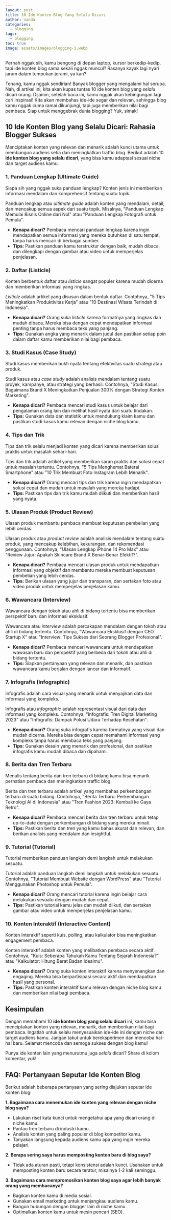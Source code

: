 ```yaml
---
layout: post
title: 10 Ide Konten Blog Yang Selalu Dicari
author: nanda
categories:
  - blogging
tags:
  - blogging
toc: true
image: assets/images/blogging-3.webp
---
```



Pernah nggak sih, kamu bengong di depan laptop, kursor berkedip-kedip, tapi ide konten blog sama sekali nggak muncul? Rasanya kayak lagi nyari jarum dalam tumpukan jerami, ya kan?

Tenang, kamu nggak sendirian! Banyak blogger yang mengalami hal serupa. Nah, di artikel ini, kita akan kupas tuntas 10 ide konten blog yang _selalu_ dicari orang. Dijamin, setelah baca ini, kamu nggak akan kebingungan lagi cari inspirasi! Kita akan membahas ide-ide segar dan relevan, sehingga blog kamu nggak cuma ramai dikunjungi, tapi juga memberikan nilai bagi pembaca. Siap untuk menggebrak dunia blogging? Yuk, simak!

## 10 Ide Konten Blog yang Selalu Dicari: Rahasia Blogger Sukses

Menciptakan konten yang relevan dan menarik adalah kunci utama untuk membangun audiens setia dan meningkatkan traffic blog. Berikut adalah 10 **ide konten blog yang selalu dicari**, yang bisa kamu adaptasi sesuai niche dan target audiens kamu.

### 1\. Panduan Lengkap (Ultimate Guide)

Siapa sih yang nggak suka panduan lengkap? Konten jenis ini memberikan informasi mendalam dan komprehensif tentang suatu topik.

Panduan lengkap atau _ultimate guide_ adalah konten yang mendalam, detail, dan mencakup semua aspek dari suatu topik. Misalnya, "Panduan Lengkap Memulai Bisnis Online dari Nol" atau "Panduan Lengkap Fotografi untuk Pemula".

- **Kenapa dicari?** Pembaca mencari panduan lengkap karena ingin mendapatkan semua informasi yang mereka butuhkan di satu tempat, tanpa harus mencari di berbagai sumber.
- **Tips:** Pastikan panduan kamu terstruktur dengan baik, mudah dibaca, dan dilengkapi dengan gambar atau video untuk memperjelas penjelasan.

### 2\. Daftar (Listicle)

Konten berbentuk daftar atau _listicle_ sangat populer karena mudah dicerna dan memberikan informasi yang ringkas.

_Listicle_ adalah artikel yang disusun dalam bentuk daftar. Contohnya, "5 Tips Meningkatkan Produktivitas Kerja" atau "10 Destinasi Wisata Terindah di Indonesia".

- **Kenapa dicari?** Orang suka _listicle_ karena formatnya yang ringkas dan mudah dibaca. Mereka bisa dengan cepat mendapatkan informasi penting tanpa harus membaca teks yang panjang.
- **Tips:** Gunakan angka yang menarik dalam judul dan pastikan setiap poin dalam daftar kamu memberikan nilai bagi pembaca.

### 3\. Studi Kasus (Case Study)

Studi kasus memberikan bukti nyata tentang efektivitas suatu strategi atau produk.

Studi kasus atau _case study_ adalah analisis mendalam tentang suatu proyek, kampanye, atau strategi yang berhasil. Contohnya, "Studi Kasus: Bagaimana Brand X Meningkatkan Penjualan 300% dengan Strategi Konten Marketing".

- **Kenapa dicari?** Pembaca mencari studi kasus untuk belajar dari pengalaman orang lain dan melihat hasil nyata dari suatu tindakan.
- **Tips:** Gunakan data dan statistik untuk mendukung klaim kamu dan pastikan studi kasus kamu relevan dengan niche blog kamu.

### 4\. Tips dan Trik

Tips dan trik selalu menjadi konten yang dicari karena memberikan solusi praktis untuk masalah sehari-hari.

Tips dan trik adalah artikel yang memberikan saran praktis dan solusi cepat untuk masalah tertentu. Contohnya, "5 Tips Menghemat Baterai Smartphone" atau "10 Trik Membuat Foto Instagram Lebih Menarik".

- **Kenapa dicari?** Orang mencari tips dan trik karena ingin mendapatkan solusi cepat dan mudah untuk masalah yang mereka hadapi.
- **Tips:** Pastikan tips dan trik kamu mudah diikuti dan memberikan hasil yang nyata.

### 5\. Ulasan Produk (Product Review)

Ulasan produk membantu pembaca membuat keputusan pembelian yang lebih cerdas.

Ulasan produk atau _product review_ adalah analisis mendalam tentang suatu produk, yang mencakup kelebihan, kekurangan, dan rekomendasi penggunaan. Contohnya, "Ulasan Lengkap iPhone 14 Pro Max" atau "Review Jujur: Apakah Skincare Brand X Benar-Benar Efektif?".

- **Kenapa dicari?** Pembaca mencari ulasan produk untuk mendapatkan informasi yang objektif dan membantu mereka membuat keputusan pembelian yang lebih cerdas.
- **Tips:** Berikan ulasan yang jujur dan transparan, dan sertakan foto atau video produk untuk memperjelas penjelasan kamu.

### 6\. Wawancara (Interview)

Wawancara dengan tokoh atau ahli di bidang tertentu bisa memberikan perspektif baru dan informasi eksklusif.

Wawancara atau _interview_ adalah percakapan mendalam dengan tokoh atau ahli di bidang tertentu. Contohnya, "Wawancara Eksklusif dengan CEO Startup X" atau "Interview: Tips Sukses dari Seorang Blogger Profesional".

- **Kenapa dicari?** Pembaca mencari wawancara untuk mendapatkan wawasan baru dan perspektif yang berbeda dari tokoh atau ahli di bidang tertentu.
- **Tips:** Siapkan pertanyaan yang relevan dan menarik, dan pastikan wawancara kamu berjalan dengan lancar dan informatif.

### 7\. Infografis (Infographic)

Infografis adalah cara visual yang menarik untuk menyajikan data dan informasi yang kompleks.

Infografis atau _infographic_ adalah representasi visual dari data dan informasi yang kompleks. Contohnya, "Infografis: Tren Digital Marketing 2023" atau "Infografis: Dampak Polusi Udara Terhadap Kesehatan".

- **Kenapa dicari?** Orang suka infografis karena formatnya yang visual dan mudah dicerna. Mereka bisa dengan cepat memahami informasi yang kompleks tanpa harus membaca teks yang panjang.
- **Tips:** Gunakan desain yang menarik dan profesional, dan pastikan infografis kamu mudah dibaca dan dipahami.

### 8\. Berita dan Tren Terbaru

Menulis tentang berita dan tren terbaru di bidang kamu bisa menarik perhatian pembaca dan meningkatkan traffic blog.

Berita dan tren terbaru adalah artikel yang membahas perkembangan terbaru di suatu bidang. Contohnya, "Berita Terbaru: Perkembangan Teknologi AI di Indonesia" atau "Tren Fashion 2023: Kembali ke Gaya Retro".

- **Kenapa dicari?** Pembaca mencari berita dan tren terbaru untuk tetap up-to-date dengan perkembangan di bidang yang mereka minati.
- **Tips:** Pastikan berita dan tren yang kamu bahas akurat dan relevan, dan berikan analisis yang mendalam dan insightful.

### 9\. Tutorial (Tutorial)

Tutorial memberikan panduan langkah demi langkah untuk melakukan sesuatu.

Tutorial adalah panduan langkah demi langkah untuk melakukan sesuatu. Contohnya, "Tutorial Membuat Website dengan WordPress" atau "Tutorial Menggunakan Photoshop untuk Pemula".

- **Kenapa dicari?** Orang mencari tutorial karena ingin belajar cara melakukan sesuatu dengan mudah dan cepat.
- **Tips:** Pastikan tutorial kamu jelas dan mudah diikuti, dan sertakan gambar atau video untuk memperjelas penjelasan kamu.

### 10\. Konten Interaktif (Interactive Content)

Konten interaktif seperti kuis, polling, atau kalkulator bisa meningkatkan engagement pembaca.

Konten interaktif adalah konten yang melibatkan pembaca secara aktif. Contohnya, "Kuis: Seberapa Tahukah Kamu Tentang Sejarah Indonesia?" atau "Kalkulator: Hitung Berat Badan Idealmu".

- **Kenapa dicari?** Orang suka konten interaktif karena menyenangkan dan engaging. Mereka bisa berpartisipasi secara aktif dan mendapatkan hasil yang personal.
- **Tips:** Pastikan konten interaktif kamu relevan dengan niche blog kamu dan memberikan nilai bagi pembaca.

## Kesimpulan

Dengan memahami 10 **ide konten blog yang selalu dicari** ini, kamu bisa menciptakan konten yang relevan, menarik, dan memberikan nilai bagi pembaca. Ingatlah untuk selalu menyesuaikan ide-ide ini dengan niche dan target audiens kamu. Jangan takut untuk bereksperimen dan mencoba hal-hal baru. Selamat mencoba dan semoga sukses dengan blog kamu!

Punya ide konten lain yang menurutmu juga _selalu_ dicari? Share di kolom komentar, yuk!

## FAQ: Pertanyaan Seputar Ide Konten Blog

Berikut adalah beberapa pertanyaan yang sering diajukan seputar ide konten blog:

**1\. Bagaimana cara menemukan ide konten yang relevan dengan niche blog saya?**

- Lakukan riset kata kunci untuk mengetahui apa yang dicari orang di niche kamu.
- Pantau tren terbaru di industri kamu.
- Analisis konten yang paling populer di blog kompetitor kamu.
- Tanyakan langsung kepada audiens kamu apa yang ingin mereka pelajari.

**2\. Berapa sering saya harus memposting konten baru di blog saya?**

- Tidak ada aturan pasti, tetapi konsistensi adalah kunci. Usahakan untuk memposting konten baru secara teratur, misalnya 1-2 kali seminggu.

**3\. Bagaimana cara mempromosikan konten blog saya agar lebih banyak orang yang membacanya?**

- Bagikan konten kamu di media sosial.
- Gunakan email marketing untuk menjangkau audiens kamu.
- Bangun hubungan dengan blogger lain di niche kamu.
- Optimalkan konten kamu untuk mesin pencari (SEO).
